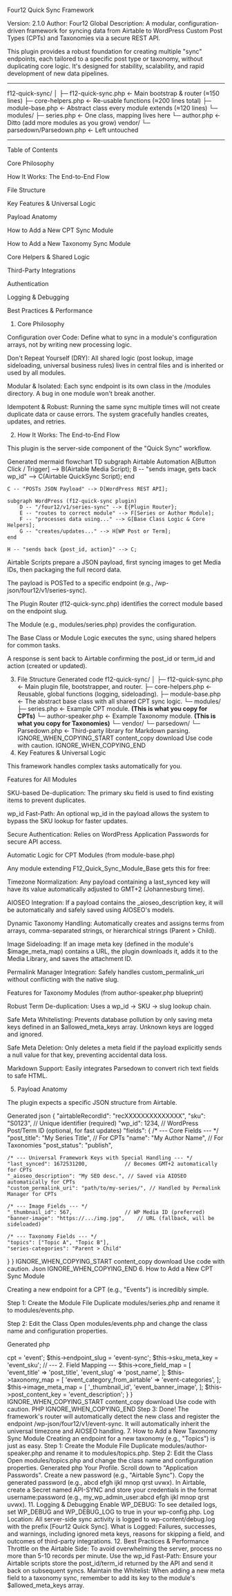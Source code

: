 

Four12 Quick Sync Framework

Version: 2.1.0
Author: Four12 Global
Description: A modular, configuration-driven framework for syncing data from Airtable to WordPress Custom Post Types (CPTs) and Taxonomies via a secure REST API.

This plugin provides a robust foundation for creating multiple "sync" endpoints, each tailored to a specific post type or taxonomy, without duplicating core logic. It's designed for stability, scalability, and rapid development of new data pipelines.

----

f12-quick-sync/
│
├─ f12-quick-sync.php        ← Main bootstrap & router (≈150 lines)
├─ core-helpers.php         ← Re-usable functions (≈200 lines total)
├─ module-base.php           ← Abstract class every module extends (≈120 lines)
└─ modules/
     ├─ series.php           ← One class, mapping lives here
     └─ author.php           ← Ditto (add more modules as you grow)
vendor/
    └─ parsedown/Parsedown.php   ← Left untouched

----

Table of Contents

Core Philosophy

How It Works: The End-to-End Flow

File Structure

Key Features & Universal Logic

Payload Anatomy

How to Add a New CPT Sync Module

How to Add a New Taxonomy Sync Module

Core Helpers & Shared Logic

Third-Party Integrations

Authentication

Logging & Debugging

Best Practices & Performance

1. Core Philosophy

Configuration over Code: Define what to sync in a module's configuration arrays, not by writing new processing logic.

Don't Repeat Yourself (DRY): All shared logic (post lookup, image sideloading, universal business rules) lives in central files and is inherited or used by all modules.

Modular & Isolated: Each sync endpoint is its own class in the /modules directory. A bug in one module won't break another.

Idempotent & Robust: Running the same sync multiple times will not create duplicate data or cause errors. The system gracefully handles creates, updates, and retries.

2. How It Works: The End-to-End Flow

This plugin is the server-side component of the "Quick Sync" workflow.

Generated mermaid
flowchart TD
    subgraph Airtable Automation
        A[Button Click / Trigger] --> B(Airtable Media Script);
        B -- "sends image, gets back wp_id" --> C(Airtable QuickSync Script);
    end

    C -- "POSTs JSON Payload" --> D[WordPress REST API];

    subgraph WordPress (f12-quick-sync plugin)
        D -- "/four12/v1/series-sync" --> E{Plugin Router};
        E -- "routes to correct module" --> F[Series or Author Module];
        F -- "processes data using..." --> G[Base Class Logic & Core Helpers];
        G -- "creates/updates..." --> H[WP Post or Term];
    end

    H -- "sends back {post_id, action}" --> C;


Airtable Scripts prepare a JSON payload, first syncing images to get Media IDs, then packaging the full record data.

The payload is POSTed to a specific endpoint (e.g., /wp-json/four12/v1/series-sync).

The Plugin Router (f12-quick-sync.php) identifies the correct module based on the endpoint slug.

The Module (e.g., modules/series.php) provides the configuration.

The Base Class or Module Logic executes the sync, using shared helpers for common tasks.

A response is sent back to Airtable confirming the post_id or term_id and action (created or updated).

3. File Structure
Generated code
f12-quick-sync/
│
├─ f12-quick-sync.php        ← Main plugin file, bootstrapper, and router.
├─ core-helpers.php          ← Reusable, global functions (logging, sideloading).
├─ module-base.php           ← The abstract base class with all shared CPT sync logic.
└─ modules/
     ├─ series.php           ← Example CPT module. **(This is what you copy for CPTs)**
     └─ author-speaker.php   ← Example Taxonomy module. **(This is what you copy for Taxonomies)**
└─ vendor/
     └─ parsedown/
          └─ Parsedown.php    ← Third-party library for Markdown parsing.
IGNORE_WHEN_COPYING_START
content_copy
download
Use code with caution.
IGNORE_WHEN_COPYING_END
4. Key Features & Universal Logic

This framework handles complex tasks automatically for you.

Features for All Modules

SKU-based De-duplication: The primary sku field is used to find existing items to prevent duplicates.

wp_id Fast-Path: An optional wp_id in the payload allows the system to bypass the SKU lookup for faster updates.

Secure Authentication: Relies on WordPress Application Passwords for secure API access.

Automatic Logic for CPT Modules (from module-base.php)

Any module extending F12_Quick_Sync_Module_Base gets this for free:

Timezone Normalization: Any payload containing a last_synced key will have its value automatically adjusted to GMT+2 (Johannesburg time).

AIOSEO Integration: If a payload contains the _aioseo_description key, it will be automatically and safely saved using AIOSEO's models.

Dynamic Taxonomy Handling: Automatically creates and assigns terms from arrays, comma-separated strings, or hierarchical strings (Parent > Child).

Image Sideloading: If an image meta key (defined in the module's $image_meta_map) contains a URL, the plugin downloads it, adds it to the Media Library, and saves the attachment ID.

Permalink Manager Integration: Safely handles custom_permalink_uri without conflicting with the native slug.

Features for Taxonomy Modules (from author-speaker.php blueprint)

Robust Term De-duplication: Uses a wp_id -> SKU -> slug lookup chain.

Safe Meta Whitelisting: Prevents database pollution by only saving meta keys defined in an $allowed_meta_keys array. Unknown keys are logged and ignored.

Safe Meta Deletion: Only deletes a meta field if the payload explicitly sends a null value for that key, preventing accidental data loss.

Markdown Support: Easily integrates Parsedown to convert rich text fields to safe HTML.

5. Payload Anatomy

The plugin expects a specific JSON structure from Airtable.

Generated json
{
  "airtableRecordId": "recXXXXXXXXXXXXXX",
  "sku": "S0123",             // Unique identifier (required)
  "wp_id": 1234,              // WordPress Post/Term ID (optional, for fast updates)
  "fields": {
    /* --- Core Fields --- */
    "post_title": "My Series Title",      // For CPTs
    "name": "My Author Name",             // For Taxonomies
    "post_status": "publish",

    /* --- Universal Framework Keys with Special Handling --- */
    "last_synced": 1672531200,            // Becomes GMT+2 automatically for CPTs
    "_aioseo_description": "My SEO desc.", // Saved via AIOSEO automatically for CPTs
    "custom_permalink_uri": "path/to/my-series/", // Handled by Permalink Manager for CPTs

    /* --- Image Fields --- */
    "_thumbnail_id": 567,                 // WP Media ID (preferred)
    "banner-image": "https://.../img.jpg",    // URL (fallback, will be sideloaded)
    
    /* --- Taxonomy Fields --- */
    "topics": ["Topic A", "Topic B"],
    "series-categories": "Parent > Child"
  }
}
IGNORE_WHEN_COPYING_START
content_copy
download
Use code with caution.
Json
IGNORE_WHEN_COPYING_END
6. How to Add a New CPT Sync Module

Creating a new endpoint for a CPT (e.g., "Events") is incredibly simple.

Step 1: Create the Module File
Duplicate modules/series.php and rename it to modules/events.php.

Step 2: Edit the Class
Open modules/events.php and change the class name and configuration properties.

Generated php
<?php
// modules/events.php

class F12_Events_Sync_Module extends F12_Quick_Sync_Module_Base {

    protected function init() {
        // --- 1. Core Configuration ---
        $this->cpt = 'event';
        $this->endpoint_slug = 'event-sync';
        $this->sku_meta_key = 'event_sku';

        // --- 2. Field Mapping ---
        $this->core_field_map = [
            'event_title'   => 'post_title',
            'event_slug'    => 'post_name',
        ];

        $this->taxonomy_map = [
            'event_category_from_airtable' => 'event-categories',
        ];

        $this->image_meta_map = [
            '_thumbnail_id',
            'event_banner_image',
        ];

        $this->post_content_key = 'event_description'; 
    }
}
IGNORE_WHEN_COPYING_START
content_copy
download
Use code with caution.
PHP
IGNORE_WHEN_COPYING_END

Step 3: Done!
The framework's router will automatically detect the new class and register the endpoint /wp-json/four12/v1/event-sync. It will automatically inherit the universal timezone and AIOSEO handling.

7. How to Add a New Taxonomy Sync Module

Creating an endpoint for a new taxonomy (e.g., "Topics") is just as easy.

Step 1: Create the Module File
Duplicate modules/author-speaker.php and rename it to modules/topics.php.

Step 2: Edit the Class
Open modules/topics.php and change the class name and configuration properties.

Generated php
<?php
// modules/topics.php

class F12_Topics_Sync_Module {
    // --- 1. Configuration ---
    private $endpoint_slug = 'topic-sync';
    private $taxonomy = 'topics';
    private $sku_meta_key = 'topic_sku';

    // --- 2. Whitelist your allowed meta keys ---
    private $allowed_meta_keys = [
        'topic_icon_class',
        'is_featured',
    ];

    // The rest of the file (handle_sync_request, find_existing_term, etc.)
    // contains the logic. You may need to tweak the Parsedown logic if the
    // topic description field has a different name.
}
IGNORE_WHEN_COPYING_START
content_copy
download
Use code with caution.
PHP
IGNORE_WHEN_COPYING_END

Step 3: Done!
The router will register the new /wp-json/four12/v1/topic-sync endpoint.

8. Core Helpers & Shared Logic

module-base.php: The engine for CPTs. It handles the entire sync lifecycle, including the automatic universal logic.

core-helpers.php: Provides standalone functions available to any module:

f12_sync_log(): Conditional logging.

f12_sideload_image_from_url(): Robust image sideloading.

f12_get_post_by_sku(): Standardized post lookup.

f12_quick_sync_permission_check(): Centralized auth check.

9. Third-Party Integrations

AIOSEO / Permalink Manager / JetEngine: Handled automatically by the CPT base class.

Parsedown: To use Markdown in a taxonomy module, ensure Parsedown.php is in the vendor folder and call it within your module's handler, as seen in author-speaker.php.

10. Authentication

Authentication is handled via WordPress Application Passwords.

In the WordPress admin, go to Users > Your Profile.

Scroll down to "Application Passwords".

Create a new password (e.g., "Airtable Sync").

Copy the generated password (e.g., abcd efgh ijkl mnop qrst uvwx).

In Airtable, create a Secret named API-SYNC and store your credentials in the format username:password (e.g., my_wp_admin_user:abcd efgh ijkl mnop qrst uvwx).

11. Logging & Debugging

Enable WP_DEBUG: To see detailed logs, set WP_DEBUG and WP_DEBUG_LOG to true in your wp-config.php.

Log Location: All server-side sync activity is logged to wp-content/debug.log with the prefix [Four12 Quick Sync].

What is Logged: Failures, successes, and warnings, including ignored meta keys, reasons for skipping a field, and outcomes of third-party integrations.

12. Best Practices & Performance

Throttle on the Airtable Side: To avoid overwhelming the server, process no more than 5-10 records per minute.

Use the wp_id Fast-Path: Ensure your Airtable scripts store the post_id/term_id returned by the API and send it back on subsequent syncs.

Maintain the Whitelist: When adding a new meta field to a taxonomy sync, remember to add its key to the module's $allowed_meta_keys array.
